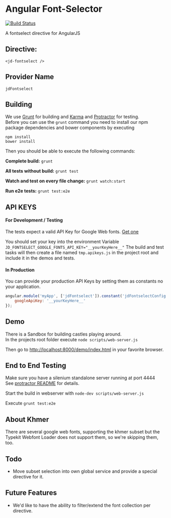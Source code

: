 Angular Font-Selector
=====================

[![Build Status](https://magnum.travis-ci.com/Jimdo/angular-fontselect.png?token=QVKuqZGwRrn1qkuX6PH1&branch=v0.0.12)](https://magnum.travis-ci.com/Jimdo/angular-fontselect)

A fontselect directive for AngularJS

Directive:
----------

	<jd-fontselect />


Provider Name
-------------

	jdFontselect


Building
--------

We use [Grunt](http://gruntjs.com/) for building and
[Karma](http://karma-runner.github.io/) and
[Protractor](https://github.com/angular/protractor) for testing.  
Before you can use the `grunt` command you need to install our
npm package dependencies and bower components by executing

	npm install
	bower install


Then you should be able to execute the following commands:

__Complete build:__ `grunt`

__All tests without build:__ `grunt test`

__Watch and test on every file change:__ `grunt watch:start`

__Run e2e tests:__ `grunt test:e2e`


API KEYS
--------


#### For Development / Testing

The tests expect a valid API Key for Google Web fonts.
[Get one](https://developers.google.com/fonts/docs/developer_api#Auth)

You should set your key into the environment Variable
`JD_FONTSELECT_GOOGLE_FONTS_API_KEY="__yourKeyHere__"`
The build and test tasks will then create a file named `tmp.apikeys.js` in the
project root and include it in the demos and tests.

#### In Production

You can provide your production API Keys by setting them as constants no your application.

```js
angular.module('myApp', ['jdFontselect']).constant('jdFontselectConfig', {
	googleApiKey: '__yourKeyHere__'
});
```

Demo
----

There is a Sandbox for building castles playing around.  
In the projects root folder execute `node scripts/web-server.js`

Then go to [http://localhost:8000/demo/index.html](http://localhost:8000/demo/index.html)
in your favorite browser.


End to End Testing
------------------

Make sure you have a silenium standalone server running at port 4444  
See [protractor README](https://github.com/angular/protractor/blob/master/README.md) 
for details.

Start the build in webserver with `node-dev scripts/web-server.js`

Execute `grunt test:e2e`


About Khmer
-----------

There are several google web fonts, supporting the khmer subset
but the Typekit Webfont Loader does not support them, so we're skipping
them, too.


Todo
----

* Move subset selection into own global service and provide a special directive for it.


Future Features
---------------

* We'd like to have the ability to filter/extend the font collection per directive.
